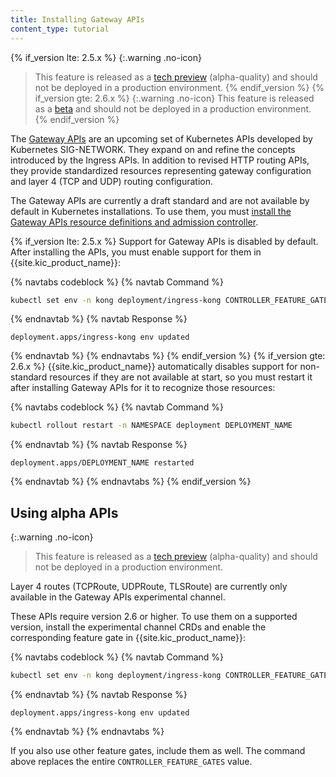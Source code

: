 ```yaml
---
title: Installing Gateway APIs
content_type: tutorial
---
```


{% if_version lte: 2.5.x %}
{:.warning .no-icon}
> This feature is released as a [tech preview](/gateway/latest/availability-stages/#tech-preview) (alpha-quality) and should not be deployed in a production environment.
{% endif_version %}
{% if_version gte: 2.6.x %}
{:.warning .no-icon}
> This feature is released as a [beta](/gateway/latest/availability-stages/#beta) and should not be deployed in a production environment.
{% endif_version %}

The [Gateway APIs](https://gateway-api.sigs.k8s.io/) are an upcoming set of
Kubernetes APIs developed by Kubernetes SIG-NETWORK. They expand on and refine
the concepts introduced by the Ingress APIs. In addition to revised HTTP
routing APIs, they provide standardized resources representing gateway
configuration and layer 4 (TCP and UDP) routing configuration.

The Gateway APIs are currently a draft standard and are not available by
default in Kubernetes installations. To use them, you must [install the Gateway
APIs resource definitions and admission controller](https://gateway-api.sigs.k8s.io/guides/#installing-gateway-api).

{% if_version lte: 2.5.x %}
Support for Gateway APIs is disabled by default. After installing the APIs, you
must enable support for them in {{site.kic_product_name}}:

{% navtabs codeblock %}
{% navtab Command %}
```bash
kubectl set env -n kong deployment/ingress-kong CONTROLLER_FEATURE_GATES="Gateway=true" -c ingress-controller
```
{% endnavtab %}
{% navtab Response %}
```text
deployment.apps/ingress-kong env updated
```
{% endnavtab %}
{% endnavtabs %}
{% endif_version %}
{% if_version gte: 2.6.x %}
{{site.kic_product_name}} automatically disables support for non-standard
resources if they are not available at start, so you must restart it after
installing Gateway APIs for it to recognize those resources:

{% navtabs codeblock %}
{% navtab Command %}
```bash
kubectl rollout restart -n NAMESPACE deployment DEPLOYMENT_NAME
```
{% endnavtab %}
{% navtab Response %}
```text
deployment.apps/DEPLOYMENT_NAME restarted
```
{% endnavtab %}
{% endnavtabs %}
{% endif_version %}

## Using alpha APIs

{:.warning .no-icon}
> This feature is released as a [tech preview](/gateway/latest/availability-stages/#tech-preview) (alpha-quality) and should not be deployed in a production environment.

Layer 4 routes (TCPRoute, UDPRoute, TLSRoute) are currently only available in
the Gateway APIs experimental channel. 

These APIs require version 2.6 or higher. To use them on a supported version,
install the experimental channel CRDs and enable the corresponding feature gate
in {{site.kic_product_name}}:

{% navtabs codeblock %}
{% navtab Command %}
```bash
kubectl set env -n kong deployment/ingress-kong CONTROLLER_FEATURE_GATES="GatewayAlpha=true" -c ingress-controller
```
{% endnavtab %}
{% navtab Response %}
```text
deployment.apps/ingress-kong env updated
```
{% endnavtab %}
{% endnavtabs %}

If you also use other feature gates, include them as well. The command above
replaces the entire `CONTROLLER_FEATURE_GATES` value.
